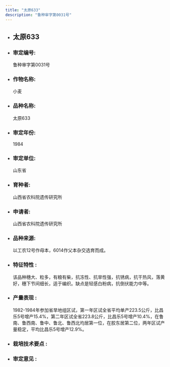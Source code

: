 ```yaml
---
title: "太原633"
description: "鲁种审字第0031号"
---
```

* ## 太原633
* ###  审定编号:  
   鲁种审字第0031号

*  ### 作物名称:  
   小麦

*   ###  品种名称: 
    太原633

*   ### 审定年份: 
    1984

*   ### 审定单位:  
    山东省

*   ### 育种者:  
    山西省农科院遗传研究所

*   ### 申请者:  
    山西省农科院遗传研究所

*   ### 品种来源:  
    以工农12号作母本，6014作父本杂交选育而成。

*   ### 特征特性 : 
    该品种穗大、粒多，有粮有柴，抗冻性、抗旱性强，抗锈病，抗干热风，落黄好，穗下节间细长，适于编织。缺点是轻感白粉病，抗倒伏能力中等。

*   ### 产量表现 : 
    1982-1984年参加省旱地组区试，第一年区试全省平均单产223.5公斤，比昌乐5号增产15.4%，第二年区试全省223.8公斤，比昌乐5号增产10.4%，在鲁南、鲁西南、鲁中、鲁北、鲁西北均居第一位，在胶东居第二位，两年区试产量稳定，平均比昌乐5号增产12.9%。

*   ### 栽培技术要点 : 
    

*   ### 审定意见 : 
    
